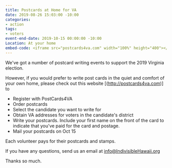 ```yaml
---
title: Postcards at Home for VA
date: 2019-08-26 15:03:00 -10:00
categories:
- action
tags:
- voters
event-end-date: 2019-10-15 00:00:00 -10:00
Location: At your home
embed-code: <iframe src="postcards4va.com" width="100%" height="400"></iframe>
---
```


We've got a number of postcard writing events to support the 2019 Virginia election. 

However, if you would prefer to write post cards in the quiet and comfort of your own home, please check out this website [(http://postcards4va.com)] to
* Register with PostCards4VA
* Order postcards
* Select the candidate you want to write for
* Obtain VA addresses for voters in the candidate's district
* Write your postcards. Include your first name on the front of the card to indicate that you've paid for the card and postage.  
* Mail your postcards on Oct 15

Each volunteer pays for their postcards and stamps.

If you have any questions, send us an email at info@IndivisibleHawaii.org

Thanks so much.